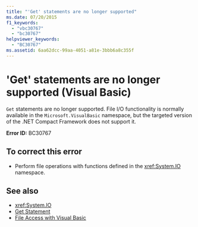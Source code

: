 ```yaml
---
title: "'Get' statements are no longer supported"
ms.date: 07/20/2015
f1_keywords: 
  - "vbc30767"
  - "bc30767"
helpviewer_keywords: 
  - "BC30767"
ms.assetid: 6aa62dcc-99aa-4051-a81e-3bbb6a8c355f
---
```

# 'Get' statements are no longer supported (Visual Basic)
`Get` statements are no longer supported. File I/O functionality is normally available in the `Microsoft.VisualBasic` namespace, but the targeted version of the .NET Compact Framework does not support it.  
  
 **Error ID:** BC30767  
  
## To correct this error  
  
- Perform file operations with functions defined in the <xref:System.IO> namespace.  
  
## See also

- <xref:System.IO>
- [Get Statement](../language-reference/statements/get-statement.md)
- [File Access with Visual Basic](../developing-apps/programming/drives-directories-files/file-access.md)
